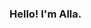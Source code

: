 ### Hello! I'm Alla. 
<!--
**FkkfRf/FkkfRf** is a ✨ _special_ ✨ repository because its `README.md` (this file) appears on your GitHub profile.
<img src="https://github.com/FkkfRf/img/QA-logo.svg" width="500">
<img src="https://github.com/FkkfRf/img/QA-logo1.svg" width="500">
<img src="https://github.com/FkkfRf/img/QA_LOGO.svg" width="500">
Here are some ideas to get you started:

- 🔭 I’m currently working on ...
- 🌱 I’m currently learning ...
- 👯 I’m looking to collaborate on ...
- 🤔 I’m looking for help with ...
- 💬 Ask me about ...
- 📫 How to reach me: ...
- 😄 Pronouns: ...
- ⚡ Fun fact: ...
-->
